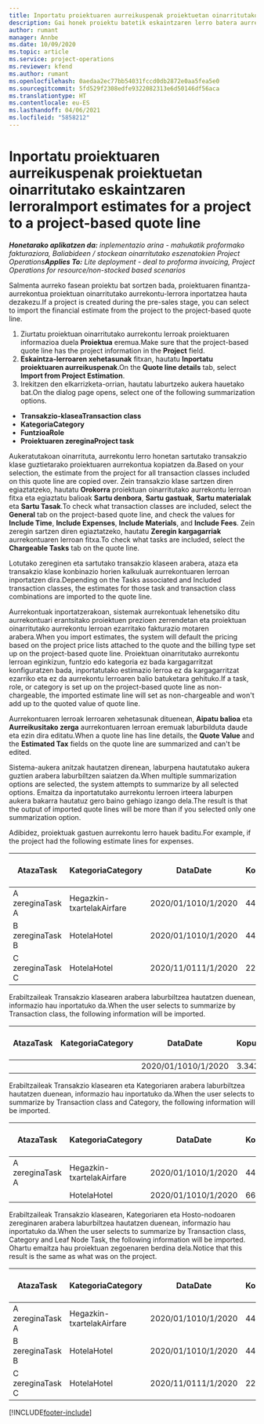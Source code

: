```yaml
---
title: Inportatu proiektuaren aurreikuspenak proiektuetan oinarritutako eskaintzaren lerrora - arina
description: Gai honek proiektu batetik eskaintzaren lerro batera aurreikuspenak inportatzeari buruzko informazioa eskaintzen du.
author: rumant
manager: Annbe
ms.date: 10/09/2020
ms.topic: article
ms.service: project-operations
ms.reviewer: kfend
ms.author: rumant
ms.openlocfilehash: 0aedaa2ec77bb54031fccd0db2872e0aa5fea5e0
ms.sourcegitcommit: 5fd529f2308edfe9322082313e6d50146df56aca
ms.translationtype: HT
ms.contentlocale: eu-ES
ms.lasthandoff: 04/06/2021
ms.locfileid: "5858212"
---
```

# <a name="import-estimates-for-a-project-to-a-project-based-quote-line"></a><span data-ttu-id="e3468-103">Inportatu proiektuaren aurreikuspenak proiektuetan oinarritutako eskaintzaren lerrora</span><span class="sxs-lookup"><span data-stu-id="e3468-103">Import estimates for a project to a project-based quote line</span></span> 

<span data-ttu-id="e3468-104">_**Honetarako aplikatzen da:** inplementazio arina - mahukatik proformako fakturaziora, Baliabideen / stockean oinarritutako eszenatokien Project Operations_</span><span class="sxs-lookup"><span data-stu-id="e3468-104">_**Applies To:** Lite deployment - deal to proforma invoicing, Project Operations for resource/non-stocked based scenarios_</span></span>

<span data-ttu-id="e3468-105">Salmenta aurreko fasean proiektu bat sortzen bada, proiektuaren finantza-aurrekontua proiektuan oinarritutako aurrekontu-lerrora inportatzea hauta dezakezu.</span><span class="sxs-lookup"><span data-stu-id="e3468-105">If a project is created during the pre-sales stage, you can select to import the financial estimate from the project to the project-based quote line.</span></span>

1. <span data-ttu-id="e3468-106">Ziurtatu proiektuan oinarritutako aurrekontu lerroak proiektuaren informazioa duela **Proiektua** eremua.</span><span class="sxs-lookup"><span data-stu-id="e3468-106">Make sure that the project-based quote line has the project information in the **Project** field.</span></span>
2. <span data-ttu-id="e3468-107">**Eskaintza-lerroaren xehetasunak** fitxan, hautatu **Inportatu proiektuaren aurreikuspenak**.</span><span class="sxs-lookup"><span data-stu-id="e3468-107">On the **Quote line details** tab, select **Import from Project Estimation**.</span></span>
3. <span data-ttu-id="e3468-108">Irekitzen den elkarrizketa-orrian, hautatu laburtzeko aukera hauetako bat.</span><span class="sxs-lookup"><span data-stu-id="e3468-108">On the dialog page opens, select one of the following summarization options.</span></span>

  - <span data-ttu-id="e3468-109">**Transakzio-klasea**</span><span class="sxs-lookup"><span data-stu-id="e3468-109">**Transaction class**</span></span>
  - <span data-ttu-id="e3468-110">**Kategoria**</span><span class="sxs-lookup"><span data-stu-id="e3468-110">**Category**</span></span>
  - <span data-ttu-id="e3468-111">**Funtzioa**</span><span class="sxs-lookup"><span data-stu-id="e3468-111">**Role**</span></span> 
  - <span data-ttu-id="e3468-112">**Proiektuaren zeregina**</span><span class="sxs-lookup"><span data-stu-id="e3468-112">**Project task**</span></span>

<span data-ttu-id="e3468-113">Aukeratutakoan oinarrituta, aurrekontu lerro honetan sartutako transakzio klase guztietarako proiektuaren aurrekontua kopiatzen da.</span><span class="sxs-lookup"><span data-stu-id="e3468-113">Based on your selection, the estimate from the project for all transaction classes included on this quote line are copied over.</span></span> <span data-ttu-id="e3468-114">Zein transakzio klase sartzen diren egiaztatzeko, hautatu **Orokorra** proiektuan oinarritutako aurrekontu lerroan fitxa eta egiaztatu balioak **Sartu denbora**, **Sartu gastuak**, **Sartu materialak** eta **Sartu Tasak**.</span><span class="sxs-lookup"><span data-stu-id="e3468-114">To check what transaction classes are included, select the **General** tab on the project-based quote line, and check the values for **Include Time**, **Include Expenses**, **Include Materials**, and **Include Fees**.</span></span>  <span data-ttu-id="e3468-115">Zein zeregin sartzen diren egiaztatzeko, hautatu **Zeregin kargagarriak** aurrekontuaren lerroan fitxa.</span><span class="sxs-lookup"><span data-stu-id="e3468-115">To check what tasks are included, select the **Chargeable Tasks** tab on the quote line.</span></span>

<span data-ttu-id="e3468-116">Lotutako zereginen eta sartutako transakzio klaseen arabera, ataza eta transakzio klase konbinazio horien kalkuluak aurrekontuaren lerroan inportatzen dira.</span><span class="sxs-lookup"><span data-stu-id="e3468-116">Depending on the Tasks associated and Included transaction classes, the estimates for those task and transaction class combinations are imported to the quote line.</span></span>

<span data-ttu-id="e3468-117">Aurrekontuak inportatzerakoan, sistemak aurrekontuak lehenetsiko ditu aurrekontuari erantsitako proiektuen prezioen zerrendetan eta proiektuan oinarritutako aurrekontu lerroan ezarritako fakturazio motaren arabera.</span><span class="sxs-lookup"><span data-stu-id="e3468-117">When you import estimates, the system will default the pricing based on the project price lists attached to the quote and the billing type set up on the project-based quote line.</span></span> <span data-ttu-id="e3468-118">Proiektuan oinarritutako aurrekontu lerroan eginkizun, funtzio edo kategoria ez bada kargagarritzat konfiguratzen bada, inportatutako estimazio lerroa ez da kargagarritzat ezarriko eta ez da aurrekontu lerroaren balio batuketara gehituko.</span><span class="sxs-lookup"><span data-stu-id="e3468-118">If a task, role, or category is set up on the project-based quote line as non-chargeable, the imported estimate line will set as non-chargeable and won't add up to the quoted value of quote line.</span></span>

<span data-ttu-id="e3468-119">Aurrekontuaren lerroak lerroaren xehetasunak dituenean, **Aipatu balioa** eta **Aurreikusitako zerga** aurrekontuaren lerroan eremuak laburbilduta daude eta ezin dira editatu.</span><span class="sxs-lookup"><span data-stu-id="e3468-119">When a quote line has line details, the **Quote Value** and the **Estimated Tax** fields on the quote line are summarized and can't be edited.</span></span>

<span data-ttu-id="e3468-120">Sistema-aukera anitzak hautatzen direnean, laburpena hautatutako aukera guztien arabera laburbiltzen saiatzen da.</span><span class="sxs-lookup"><span data-stu-id="e3468-120">When multiple summarization options are selected, the system attempts to summarize by all selected options.</span></span> <span data-ttu-id="e3468-121">Emaitza da inportatutako aurrekontu lerroen irteera laburpen aukera bakarra hautatuz gero baino gehiago izango dela.</span><span class="sxs-lookup"><span data-stu-id="e3468-121">The result is that the output of imported quote lines will be more than if you selected only one summarization option.</span></span>

<span data-ttu-id="e3468-122">Adibidez, proiektuak gastuen aurrekontu lerro hauek baditu.</span><span class="sxs-lookup"><span data-stu-id="e3468-122">For example, if the project had the following estimate lines for expenses.</span></span>

| <span data-ttu-id="e3468-123">Ataza</span><span class="sxs-lookup"><span data-stu-id="e3468-123">Task</span></span> | <span data-ttu-id="e3468-124">Kategoria</span><span class="sxs-lookup"><span data-stu-id="e3468-124">Category</span></span> | <span data-ttu-id="e3468-125">Data</span><span class="sxs-lookup"><span data-stu-id="e3468-125">Date</span></span> | <span data-ttu-id="e3468-126">Kopurua</span><span class="sxs-lookup"><span data-stu-id="e3468-126">Quantity</span></span> | <span data-ttu-id="e3468-127">Unitate-prezioa</span><span class="sxs-lookup"><span data-stu-id="e3468-127">Unit price</span></span> | <span data-ttu-id="e3468-128">Kopurua</span><span class="sxs-lookup"><span data-stu-id="e3468-128">Amount</span></span> |
| --- | --- | --- | --- | --- | --- |
| <span data-ttu-id="e3468-129">A zeregina</span><span class="sxs-lookup"><span data-stu-id="e3468-129">Task A</span></span> | <span data-ttu-id="e3468-130">Hegazkin-txartelak</span><span class="sxs-lookup"><span data-stu-id="e3468-130">Airfare</span></span> | <span data-ttu-id="e3468-131">2020/01/10</span><span class="sxs-lookup"><span data-stu-id="e3468-131">10/1/2020</span></span> | <span data-ttu-id="e3468-132">4</span><span class="sxs-lookup"><span data-stu-id="e3468-132">4</span></span> | <span data-ttu-id="e3468-133">400</span><span class="sxs-lookup"><span data-stu-id="e3468-133">400</span></span> | <span data-ttu-id="e3468-134">1600</span><span class="sxs-lookup"><span data-stu-id="e3468-134">1600</span></span> |
| <span data-ttu-id="e3468-135">B zeregina</span><span class="sxs-lookup"><span data-stu-id="e3468-135">Task B</span></span> | <span data-ttu-id="e3468-136">Hotela</span><span class="sxs-lookup"><span data-stu-id="e3468-136">Hotel</span></span> | <span data-ttu-id="e3468-137">2020/01/10</span><span class="sxs-lookup"><span data-stu-id="e3468-137">10/1/2020</span></span> | <span data-ttu-id="e3468-138">4</span><span class="sxs-lookup"><span data-stu-id="e3468-138">4</span></span> | <span data-ttu-id="e3468-139">200</span><span class="sxs-lookup"><span data-stu-id="e3468-139">200</span></span> | <span data-ttu-id="e3468-140">800</span><span class="sxs-lookup"><span data-stu-id="e3468-140">800</span></span> |
| <span data-ttu-id="e3468-141">C zeregina</span><span class="sxs-lookup"><span data-stu-id="e3468-141">Task C</span></span> | <span data-ttu-id="e3468-142">Hotela</span><span class="sxs-lookup"><span data-stu-id="e3468-142">Hotel</span></span> | <span data-ttu-id="e3468-143">2020/11/01</span><span class="sxs-lookup"><span data-stu-id="e3468-143">11/1/2020</span></span> | <span data-ttu-id="e3468-144">2</span><span class="sxs-lookup"><span data-stu-id="e3468-144">2</span></span> | <span data-ttu-id="e3468-145">200</span><span class="sxs-lookup"><span data-stu-id="e3468-145">200</span></span> | <span data-ttu-id="e3468-146">400</span><span class="sxs-lookup"><span data-stu-id="e3468-146">400</span></span> |

<span data-ttu-id="e3468-147">Erabiltzaileak Transakzio klasearen arabera laburbiltzea hautatzen duenean, informazio hau inportatuko da.</span><span class="sxs-lookup"><span data-stu-id="e3468-147">When the user selects to summarize by Transaction class, the following information will be imported.</span></span>

| <span data-ttu-id="e3468-148">Ataza</span><span class="sxs-lookup"><span data-stu-id="e3468-148">Task</span></span> | <span data-ttu-id="e3468-149">Kategoria</span><span class="sxs-lookup"><span data-stu-id="e3468-149">Category</span></span> | <span data-ttu-id="e3468-150">Data</span><span class="sxs-lookup"><span data-stu-id="e3468-150">Date</span></span> | <span data-ttu-id="e3468-151">Kopurua</span><span class="sxs-lookup"><span data-stu-id="e3468-151">Quantity</span></span> | <span data-ttu-id="e3468-152">Unitate-prezioa</span><span class="sxs-lookup"><span data-stu-id="e3468-152">Unit price</span></span> | <span data-ttu-id="e3468-153">Kopurua</span><span class="sxs-lookup"><span data-stu-id="e3468-153">Amount</span></span> |
| --- | --- | --- | --- | --- | --- |
|||<span data-ttu-id="e3468-154">2020/01/10</span><span class="sxs-lookup"><span data-stu-id="e3468-154">10/1/2020</span></span> | <span data-ttu-id="e3468-155">3.34</span><span class="sxs-lookup"><span data-stu-id="e3468-155">3.34</span></span> | <span data-ttu-id="e3468-156">840</span><span class="sxs-lookup"><span data-stu-id="e3468-156">840</span></span> | <span data-ttu-id="e3468-157">2800</span><span class="sxs-lookup"><span data-stu-id="e3468-157">2800</span></span> |

<span data-ttu-id="e3468-158">Erabiltzaileak Transakzio klasearen eta Kategoriaren arabera laburbiltzea hautatzen duenean, informazio hau inportatuko da.</span><span class="sxs-lookup"><span data-stu-id="e3468-158">When the user selects to summarize by Transaction class and Category, the following information will be imported.</span></span>

| <span data-ttu-id="e3468-159">Ataza</span><span class="sxs-lookup"><span data-stu-id="e3468-159">Task</span></span> | <span data-ttu-id="e3468-160">Kategoria</span><span class="sxs-lookup"><span data-stu-id="e3468-160">Category</span></span> | <span data-ttu-id="e3468-161">Data</span><span class="sxs-lookup"><span data-stu-id="e3468-161">Date</span></span> | <span data-ttu-id="e3468-162">Kopurua</span><span class="sxs-lookup"><span data-stu-id="e3468-162">Quantity</span></span> | <span data-ttu-id="e3468-163">Unitate-prezioa</span><span class="sxs-lookup"><span data-stu-id="e3468-163">Unit price</span></span> | <span data-ttu-id="e3468-164">Kopurua</span><span class="sxs-lookup"><span data-stu-id="e3468-164">Amount</span></span> |
| --- | --- | --- | --- | --- | --- |
| <span data-ttu-id="e3468-165">A zeregina</span><span class="sxs-lookup"><span data-stu-id="e3468-165">Task A</span></span> | <span data-ttu-id="e3468-166">Hegazkin-txartelak</span><span class="sxs-lookup"><span data-stu-id="e3468-166">Airfare</span></span> | <span data-ttu-id="e3468-167">2020/01/10</span><span class="sxs-lookup"><span data-stu-id="e3468-167">10/1/2020</span></span> | <span data-ttu-id="e3468-168">4</span><span class="sxs-lookup"><span data-stu-id="e3468-168">4</span></span> | <span data-ttu-id="e3468-169">400</span><span class="sxs-lookup"><span data-stu-id="e3468-169">400</span></span> | <span data-ttu-id="e3468-170">1600</span><span class="sxs-lookup"><span data-stu-id="e3468-170">1600</span></span> |
| | <span data-ttu-id="e3468-171">Hotela</span><span class="sxs-lookup"><span data-stu-id="e3468-171">Hotel</span></span> | <span data-ttu-id="e3468-172">2020/01/10</span><span class="sxs-lookup"><span data-stu-id="e3468-172">10/1/2020</span></span> | <span data-ttu-id="e3468-173">6</span><span class="sxs-lookup"><span data-stu-id="e3468-173">6</span></span> | <span data-ttu-id="e3468-174">200</span><span class="sxs-lookup"><span data-stu-id="e3468-174">200</span></span> | <span data-ttu-id="e3468-175">1200</span><span class="sxs-lookup"><span data-stu-id="e3468-175">1200</span></span> |

<span data-ttu-id="e3468-176">Erabiltzaileak Transakzio klasearen, Kategoriaren eta Hosto-nodoaren zereginaren arabera laburbiltzea hautatzen duenean, informazio hau inportatuko da.</span><span class="sxs-lookup"><span data-stu-id="e3468-176">When the user selects to summarize by Transaction class, Category and Leaf Node Task, the following information will be imported.</span></span> <span data-ttu-id="e3468-177">Ohartu emaitza hau proiektuan zegoenaren berdina dela.</span><span class="sxs-lookup"><span data-stu-id="e3468-177">Notice that this result is the same as what was on the project.</span></span>

| <span data-ttu-id="e3468-178">Ataza</span><span class="sxs-lookup"><span data-stu-id="e3468-178">Task</span></span> | <span data-ttu-id="e3468-179">Kategoria</span><span class="sxs-lookup"><span data-stu-id="e3468-179">Category</span></span> | <span data-ttu-id="e3468-180">Data</span><span class="sxs-lookup"><span data-stu-id="e3468-180">Date</span></span> | <span data-ttu-id="e3468-181">Kopurua</span><span class="sxs-lookup"><span data-stu-id="e3468-181">Quantity</span></span> | <span data-ttu-id="e3468-182">Unitate-prezioa</span><span class="sxs-lookup"><span data-stu-id="e3468-182">Unit price</span></span> | <span data-ttu-id="e3468-183">Kopurua</span><span class="sxs-lookup"><span data-stu-id="e3468-183">Amount</span></span> |
| --- | --- | --- | --- | --- | --- |
| <span data-ttu-id="e3468-184">A zeregina</span><span class="sxs-lookup"><span data-stu-id="e3468-184">Task A</span></span> | <span data-ttu-id="e3468-185">Hegazkin-txartelak</span><span class="sxs-lookup"><span data-stu-id="e3468-185">Airfare</span></span> | <span data-ttu-id="e3468-186">2020/01/10</span><span class="sxs-lookup"><span data-stu-id="e3468-186">10/1/2020</span></span> | <span data-ttu-id="e3468-187">4</span><span class="sxs-lookup"><span data-stu-id="e3468-187">4</span></span> | <span data-ttu-id="e3468-188">400</span><span class="sxs-lookup"><span data-stu-id="e3468-188">400</span></span> | <span data-ttu-id="e3468-189">1600</span><span class="sxs-lookup"><span data-stu-id="e3468-189">1600</span></span> |
| <span data-ttu-id="e3468-190">B zeregina</span><span class="sxs-lookup"><span data-stu-id="e3468-190">Task B</span></span> | <span data-ttu-id="e3468-191">Hotela</span><span class="sxs-lookup"><span data-stu-id="e3468-191">Hotel</span></span> | <span data-ttu-id="e3468-192">2020/01/10</span><span class="sxs-lookup"><span data-stu-id="e3468-192">10/1/2020</span></span> | <span data-ttu-id="e3468-193">4</span><span class="sxs-lookup"><span data-stu-id="e3468-193">4</span></span> | <span data-ttu-id="e3468-194">200</span><span class="sxs-lookup"><span data-stu-id="e3468-194">200</span></span> | <span data-ttu-id="e3468-195">800</span><span class="sxs-lookup"><span data-stu-id="e3468-195">800</span></span> |
| <span data-ttu-id="e3468-196">C zeregina</span><span class="sxs-lookup"><span data-stu-id="e3468-196">Task C</span></span> | <span data-ttu-id="e3468-197">Hotela</span><span class="sxs-lookup"><span data-stu-id="e3468-197">Hotel</span></span> | <span data-ttu-id="e3468-198">2020/11/01</span><span class="sxs-lookup"><span data-stu-id="e3468-198">11/1/2020</span></span> | <span data-ttu-id="e3468-199">2</span><span class="sxs-lookup"><span data-stu-id="e3468-199">2</span></span> | <span data-ttu-id="e3468-200">200</span><span class="sxs-lookup"><span data-stu-id="e3468-200">200</span></span> | <span data-ttu-id="e3468-201">400</span><span class="sxs-lookup"><span data-stu-id="e3468-201">400</span></span> |


[!INCLUDE[footer-include](../../includes/footer-banner.md)]
